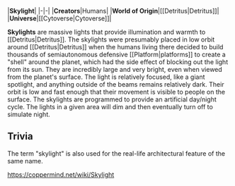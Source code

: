 |**Skylight**|
|-|-|
|**Creators**|Humans|
|**World of Origin**|[[Detritus\|Detritus]]|
|**Universe**|[[Cytoverse\|Cytoverse]]|

**Skylights** are massive lights that provide illumination and warmth to [[Detritus\|Detritus]].
The skylights were presumably placed in low orbit around [[Detritus\|Detritus]] when the humans living there decided to build thousands of semiautonomous defensive [[Platform\|platforms]] to create a "shell" around the planet, which had the side effect of blocking out the light from its sun.
They are incredibly large and very bright, even when viewed from the planet's surface.  The light is relatively focused, like a giant spotlight, and anything outside of the beams remains relatively dark. Their orbit is low and fast enough that their movement is visible to people on the surface.
The skylights are programmed to provide an artificial day/night cycle. The lights in a given area will dim and then eventually turn off to simulate night.

## Trivia
The term "skylight" is also used for the real-life architectural feature of the same name.


https://coppermind.net/wiki/Skylight